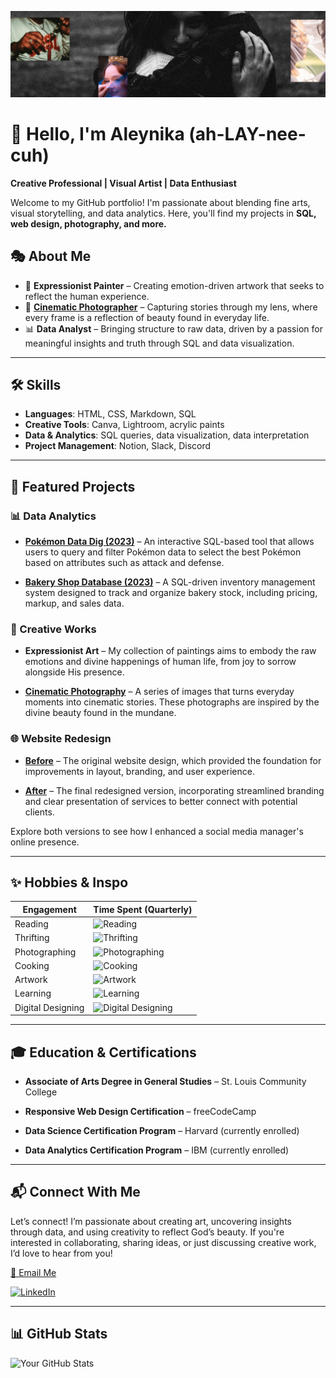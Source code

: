 ![Banner](./github-photog-banner.png)

# 🌱 Hello, I'm Aleynika (ah-LAY-nee-cuh)

**Creative Professional | Visual Artist | Data Enthusiast**

Welcome to my GitHub portfolio! I'm passionate about blending fine arts, visual storytelling, and data analytics. Here, you'll find my projects in **SQL, web design, photography, and more.**

## 🎭 About Me
- 🎨 **Expressionist Painter** – Creating emotion-driven artwork that seeks to reflect the human experience.
- 📸 **[Cinematic Photographer](https://studiofremir.mypixieset.com/)** – Capturing stories through my lens, where every frame is a reflection of beauty found in everyday life.
- 📊 **Data Analyst** – Bringing structure to raw data, driven by a passion for meaningful insights and truth through SQL and data visualization.

---

## 🛠️ Skills
- **Languages**: HTML, CSS, Markdown, SQL  
- **Creative Tools**: Canva, Lightroom, acrylic paints  
- **Data & Analytics**: SQL queries, data visualization, data interpretation  
- **Project Management**: Notion, Slack, Discord

---

## 📌 Featured Projects

### 📊 Data Analytics
- **[Pokémon Data Dig (2023)](https://github.com/aleynika/SQL/blob/main/Pokemon%20Data%20Dig)** – An interactive SQL-based tool that allows users to query and filter Pokémon data to select the best Pokémon based on attributes such as attack and defense.

- **[Bakery Shop Database (2023)](https://github.com/aleynika/SQL/blob/main/Bakery%20Database%20and%20Stats)** – A SQL-driven inventory management system designed to track and organize bakery stock, including pricing, markup, and sales data.

### 🎨 Creative Works
- **Expressionist Art** – My collection of paintings aims to embody the raw emotions and divine happenings of human life, from joy to sorrow alongside His presence.

- **[Cinematic Photography](https://studiofremir.mypixieset.com/)** – A series of images that turns everyday moments into cinematic stories. These photographs are inspired by the divine beauty found in the mundane.

### 🌐 Website Redesign
- **[Before](https://www.canva.com/design/DAGbooNUl30/yG_y_QaOL60NWiZka15gpw/view?utm_content=DAGbooNUl30&utm_campaign=designshare&utm_medium=link2&utm_source=uniquelinks&utlId=hc2ed09114a)** – The original website design, which provided the foundation for improvements in layout, branding, and user experience.

- **[After](https://www.canva.com/design/DAGe7P-Ug7w/qzIOIMeTN8IEbLvmG5bSQA/edit)** – The final redesigned version, incorporating streamlined branding and clear presentation of services to better connect with potential clients.

Explore both versions to see how I enhanced a social media manager's online presence.

---

## ✨ Hobbies & Inspo

| Engagement            | Time Spent (Quarterly)              |
|----------------------|----------------------------|
| Reading              | ![Reading](https://progress-bar.xyz/15) |
| Thrifting            | ![Thrifting](https://progress-bar.xyz/3)   |
| Photographing        | ![Photographing](https://progress-bar.xyz/27) |
| Cooking              | ![Cooking](https://progress-bar.xyz/11) |
| Artwork              | ![Artwork](https://progress-bar.xyz/17) |
| Learning             | ![Learning](https://progress-bar.xyz/20) |
| Digital Designing     | ![Digital Designing](https://progress-bar.xyz/7) |

---

## 🎓 Education & Certifications
- **Associate of Arts Degree in General Studies** – St. Louis Community College
  
- **Responsive Web Design Certification** – freeCodeCamp  
- **Data Science Certification Program** – Harvard (currently enrolled)  
- **Data Analytics Certification Program** – IBM (currently enrolled)

---

## 📬 Connect With Me
Let’s connect! I’m passionate about creating art, uncovering insights through data, and using creativity to reflect God’s beauty. If you're interested in collaborating, sharing ideas, or just discussing creative work, I’d love to hear from you!

[📧 Email Me](mailto:aleyktaylor@gmail.com)

[![LinkedIn](https://img.shields.io/badge/LinkedIn-Aleynika-blue?style=flat-square&logo=linkedin)](https://www.linkedin.com/in/aleynika)  

---

## 📊 GitHub Stats
![Your GitHub Stats](https://github-readme-stats.vercel.app/api?username=aleynika&show_icons=true&theme=tokyonight)
